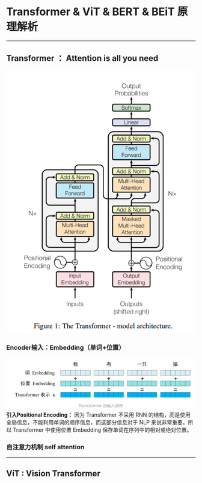 # Transformer & ViT & BERT & BEiT 原理解析
---
## Transformer ： Attention is all you need
![Transformer](https://raw.githubusercontent.com/Hlfglimpse/PicGo/master/20230529162515.png)
### Encoder输入：Embedding（单词+位置）
![Embedding](https://raw.githubusercontent.com/Hlfglimpse/PicGo/master/20230530115218.png)
**引入Positional Encoding：** 因为 Transformer 不采用 RNN 的结构，而是使用全局信息，不能利用单词的顺序信息，而这部分信息对于 NLP 来说非常重要。所以 Transformer 中使用位置 Embedding 保存单词在序列中的相对或绝对位置。
### 自注意力机制 self attention

---
## ViT : Vision Transformer